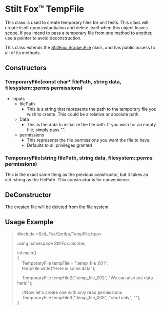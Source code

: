 # Stilt Fox&trade; TempFile

This class is used to create temporary files for unit tests. This class will create itself upon instantiation and delete
itself when this object leaves scope. If you intend to pass a temporary file from one method to another, use a pointer
to avoid deconstruction.

This class extends the [StiltFox::Scribe::File](../file) class, and has public access to all of its methods.

## Constructors

### TemporaryFile(const char* filePath, string data, filesystem::perms permissions)

* Inputs
    * filePath
        * This is a string that represents the path to the temporary file you wish to create. This could be a relative or absolute path.
    * Data
        * This is the data to initialize the file with. If you wish for an empty file, simply pass "".
    * permissions
        * This represents the file permissions you want the file to have.
        * Defaults to all privileges granted

### TemporaryFile(string filePath, string data, filesystem::perms permissions)

This is the exact same thing as the previous constructor, but it takes an std::string as the filePath. This constructor is for convenience.

## DeConstructor
The created file will be deleted from the file system.

## Usage Example

> #include &lt;Stilt_Fox/Scribe/TempFile.hpp&gt;  
>
> using namespace StiltFox::Scribe;
> 
> int main()  
>{   
> &nbsp;&nbsp;&nbsp;&nbsp;TemporaryFile tempFile = ".temp_file_001";  
> &nbsp;&nbsp;&nbsp;&nbsp;tempFile.write("Here is some data");  
>  
> &nbsp;&nbsp;&nbsp;&nbsp;TemporaryFile tempFile2(".temp_file_002", "We can also put data here!");  
> 
> &nbsp;&nbsp;&nbsp;&nbsp;//Now let's create one with only read permissions  
> &nbsp;&nbsp;&nbsp;&nbsp;TemporaryFile tempFile3(".temp_file_003", "read only", "");  
>}
